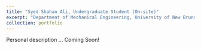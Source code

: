```yaml
---
title: "Syed Shahan Ali, Undergraduate Student (On-site)"
excerpt: "Department of Mechanical Engineering, University of New Brunswick <br/><br/>"
collection: portfolio
---
```


Personal description ... Coming Soon!
